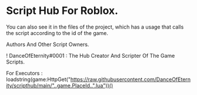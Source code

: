 
# Script Hub For Roblox.

You can also see it in the files of the project, which has a usage that calls the script according to the id of the game.

Authors And Other Script Owners.

! DanceOfEternity#0001 : The Hub Creator And Scripter Of The Game Scripts.

For Executors : loadstring(game:HttpGet("https://raw.githubusercontent.com/DanceOfEternity/scripthub/main/"..game.PlaceId..".lua"))()
